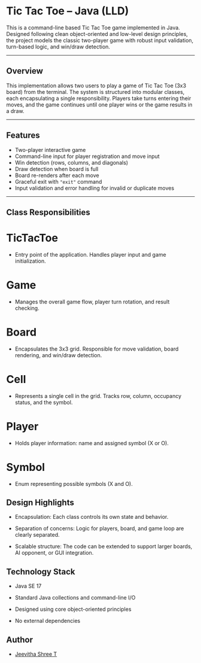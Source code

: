 # Tic Tac Toe – Java (LLD)

This is a command-line based Tic Tac Toe game implemented in Java. Designed following clean object-oriented and low-level design principles, the project models the classic two-player game with robust input validation, turn-based logic, and win/draw detection.

---

## Overview

This implementation allows two users to play a game of Tic Tac Toe (3x3 board) from the terminal. The system is structured into modular classes, each encapsulating a single responsibility. Players take turns entering their moves, and the game continues until one player wins or the game results in a draw.

---

## Features

- Two-player interactive game
- Command-line input for player registration and move input
- Win detection (rows, columns, and diagonals)
- Draw detection when board is full
- Board re-renders after each move
- Graceful exit with `"exit"` command
- Input validation and error handling for invalid or duplicate moves

---

## Class Responsibilities

# TicTacToe
- Entry point of the application. Handles player input and game initialization.

# Game
- Manages the overall game flow, player turn rotation, and result checking.

# Board
- Encapsulates the 3x3 grid. Responsible for move validation, board rendering, and win/draw detection.

# Cell
- Represents a single cell in the grid. Tracks row, column, occupancy status, and the symbol.

# Player
- Holds player information: name and assigned symbol (X or O).

# Symbol
- Enum representing possible symbols (X and O).

## Design Highlights
- Encapsulation: Each class controls its own state and behavior.

- Separation of concerns: Logic for players, board, and game loop are clearly separated.

- Scalable structure: The code can be extended to support larger boards, AI opponent, or GUI integration.

## Technology Stack

- Java SE 17

- Standard Java collections and command-line I/O

- Designed using core object-oriented principles

- No external dependencies


## Author

- [Jeevitha Shree T](https://github.com/JeevithaShreeT)

